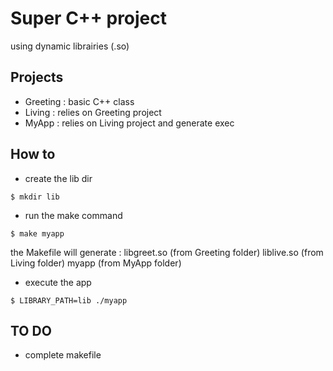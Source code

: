 # Super C++ project 

using dynamic librairies (.so)

## Projects

- Greeting : basic C++ class 
- Living   : relies on Greeting project
- MyApp    : relies on Living project and generate exec 


## How to 

- create the lib dir
```
$ mkdir lib 
```

- run the make command 
```
$ make myapp
```
the Makefile will generate : 
libgreet.so (from Greeting folder)
liblive.so (from Living folder)
myapp (from MyApp folder)

- execute the app
```
$ LIBRARY_PATH=lib ./myapp
```

## TO DO
- complete makefile
